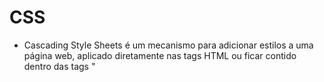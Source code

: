 # CSS
- Cascading Style Sheets é um mecanismo para adicionar estilos a uma página web, aplicado diretamente nas tags HTML ou ficar contido dentro das tags "<style>". Também é possível, adicionar estilos adicionando um link para um arquivo CSS que contém os estilos.


### Pacotes Instalados
- npm install --save-dev @babel/core @babel/preset-env @babel/preset-react babel-loader
- npm i css-loader --save-dev
- npm i file-loader --save-dev
- npm i html-loader --save-dev
- npm i --save-dev html-webpack-live-reload-plugin
- npm i --save-dev html-webpack-plugin
- npm i --save-dev mini-css-extract-plugin
- npm i --save-dev sass
- npm i --save-dev sass-loader
- npm i --save-dev style-loader
- npm i --save-dev webpack webpack-cli webpack-dev-server
- npm i --save-dev autoprefixer
- npm i --save-dev imagemin-webpack-plugin
- npm i --save-dev url-loader webpack-merge

- Para desinstalar um pacote basta rodar o código: `npm uninstall <nome-pacote>`

#### Instalação
- Requer o node.js instalado
- Baixar ou clonar este repositório
- Acessar com o terminal a pasta do projeto, baixado e executar o comando: `npm install` 